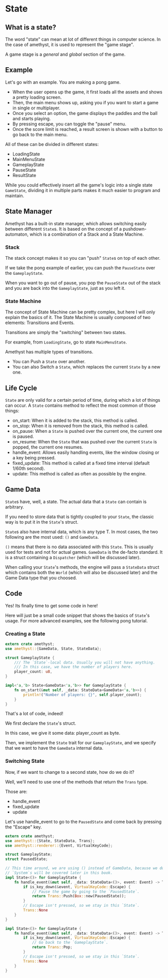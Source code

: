 # State

## What is a state?
The word "state" can mean at lot of different things in computer science.
In the case of amethyst, it is used to represent the "game stage".

A game stage is a *general* and *global* section of the game.

## Example

Let's go with an example.
You are making a pong game.

* When the user opens up the game, it first loads all the assets and shows a pretty loading screen.
* Then, the main menu shows up, asking you if you want to start a game in single or multiplayer.
* Once you select an option, the game displays the paddles and the ball and starts playing.
* By pressing escape, you can toggle the "pause" menu.
* Once the score limit is reached, a result screen is shown with a button to go back to the main menu.

All of these can be divided in different states:
* LoadingState
* MainMenuState
* GameplayState
* PauseState
* ResultState

While you could effectively insert all the game's logic into a single state `GameState`,
dividing it in multiple parts makes it much easier to program and maintain.

## State Manager

Amethyst has a built-in state manager, which allows switching easily between different `State`s.
It is based on the concept of a pushdown-automaton, which is a combination of a Stack and a State Machine.

### Stack

The stack concept makes it so you can "push" `State`s on top of each other.

If we take the pong example of earlier, you can push the `PauseState` over the `GameplayState`.

When you want to go out of pause, you pop the `PauseState` out of the stack and you are back into the `GameplayState`, just as you left it.

### State Machine

The concept of State Machine can be pretty complex, but here I will only explain the basics of it.
The State Machine is usually composed of two elements: Transitions and Events.

Transitions are simply the "switching" between two states.

For example, from `LoadingState`, go to state `MainMenuState`.

Amethyst has multiple types of transitions.
* You can Push a `State` over another.
* You can also Switch a `State`, which replaces the current `State` by a new one.

## Life Cycle

`State` are only valid for a certain period of time, during which a lot of things can occur.
A `State` contains method to reflect the most common of those things:
* on_start: When it is added to the stack, this method is called.
* on_stop: When it is removed from the stack, this method is called.
* on_pause: When a `State` is pushed over the current one, the current one is paused.
* on_resume: When the `State` that was pushed over the current `State` is popped, the current one resumes.
* handle_event: Allows easily handling events, like the window closing or a key being pressed.
* fixed_update: This method is called at a fixed time interval (default 1/60th second).
* update: This method is called as often as possible by the engine.

## Game Data

`State`s have, well, a state. The actual data that a `State` can contain is arbitrary.

If you need to store data that is tightly coupled to your `State`, the classic way is to put it in the `State`'s struct.

`State`s also have internal data, which is any type T.
In most cases, the two following are the most used: `()` and `GameData`.

`()` means that there is no data associated with this `State`. This is usually used for tests and not for actual games.
`GameData` is the de-facto standard. It is a struct containing a `Dispatcher` (which will be discussed later).

When calling your `State`'s methods, the engine will pass a `StateData` struct which contains both the `World` (which will also be discussed later) and the Game Data type that you choosed.

## Code

Yes! Its finally time to get some code in here!

Here will just be a small code snippet that shows the basics of `State`'s usage.
For more advanced examples, see the following pong tutorial.

### Creating a State

```rust
extern crate amethyst;
use amethyst::{GameData, State, StateData};

struct GameplayState {
    /// The `State`-local data. Usually you will not have anything.
    /// In this case, we have the number of players here.
    player_count: u8,
}

impl<'a,'b> State<GameData<'a,'b>> for GameplayState {
    fn on_start(&mut self, _data: StateData<GameData<'a,'b>>) {
        println!("Number of players: {}", self.player_count);
    }
}
```

That's a lot of code, indeed!

We first declare the `State`'s struct.

In this case, we give it some data: player_count as byte.

Then, we implement the `State` trait for our `GameplayState`, and we specify that we want to have the `GameData` internal data.

### Switching State

Now, if we want to change to a second state, how do we do it?

Well, we'll need to use one of the methods that return the `Trans` type.

Those are:
* handle_event
* fixed_update
* update

Let's use handle_event to go to the `PausedState` and come back by pressing the "Escape" key.

```rust
extern crate amethyst;
use amethyst::{State, StateData, Trans};
use amethyst::renderer::{Event, VirtualKeyCode};

struct GameplayState;
struct PausedState;

// This time around, we are using () instead of GameData, because we don't have any `System`s.
// `System`s will be covered later in this book.
impl State<()> for GameplayState {
    fn handle_event(&mut self, _data: StateData<()>, event: Event) -> Trans<()> {
        if is_key_down(&event, VirtualKeyCode::Escape) {
            // Pause the game by going to the `PausedState`.
            return Trans::Push(Box::new(PausedState));
        }
        // Escape isn't pressed, so we stay in this `State`.
        Trans::None
    }
}

impl State<()> for GameplayState {
    fn handle_event(&mut self, _data: StateData<()>, event: Event) -> Trans<()> {
        if is_key_down(&event, VirtualKeyCode::Escape) {
            // Go back to the `GameplayState`.
            return Trans::Pop;
        }
        // Escape isn't pressed, so we stay in this `State`.
        Trans::None
    }
}

```
